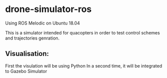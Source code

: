 # drone-simulator-ros

Using ROS Melodic on Ubuntu 18.04

This is a simulator intended for quacopters in order to test control schemes and trajectories genration.

## Visualisation:

First the visulation will be using Python
In a second time, it will be integrated to Gazebo Simulator 